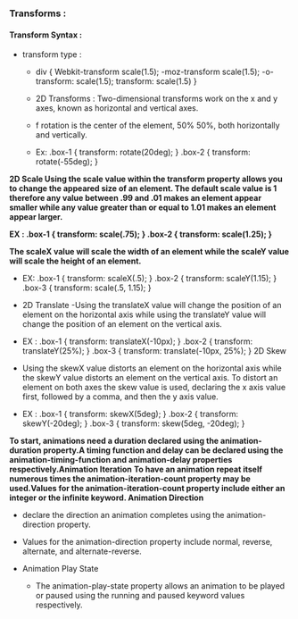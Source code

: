 
### Transforms :
#### Transform Syntax :

- transform type :
    - div { Webkit-transform scale(1.5); -moz-transform scale(1.5); -o-transform: scale(1.5); transform: scale(1.5) }
    - 2D Transforms : Two-dimensional transforms work on the x and y axes, known as horizontal and vertical axes.
    - f rotation is the center of the element, 50% 50%, both horizontally and vertically.

    - Ex: .box-1 { transform: rotate(20deg); } .box-2 { transform: rotate(-55deg); }

**2D Scale Using the scale value within the transform property allows you to change the appeared size of an element. The default scale value is 1 therefore any value between .99 and .01 makes an element appear smaller while any value greater than or equal to 1.01 makes an element appear larger.**

**EX : .box-1 { transform: scale(.75); } .box-2 { transform: scale(1.25); }**

**The scaleX value will scale the width of an element while the scaleY value will scale the height of an element.**

- EX: .box-1 { transform: scaleX(.5); } .box-2 { transform: scaleY(1.15); } .box-3 { transform: scale(.5, 1.15); }

- 2D Translate -Using the translateX value will change the position of an element on the horizontal axis while using the translateY value will change the position of an element on the vertical axis.

- EX : .box-1 { transform: translateX(-10px); } .box-2 { transform: translateY(25%); } .box-3 { transform: translate(-10px, 25%); }
2D Skew

- Using the skewX value distorts an element on the horizontal axis while the skewY value distorts an element on the vertical axis. To distort an element on both axes the skew value is used, declaring the x axis value first, followed by a comma, and then the y axis value.

- EX : .box-1 { transform: skewX(5deg); } .box-2 { transform: skewY(-20deg); } .box-3 { transform: skew(5deg, -20deg); }

**To start, animations need a duration declared using the animation-duration property.A timing function and delay can be declared using the animation-timing-function and animation-delay properties respectively.Animation Iteration**
**To have an animation repeat itself numerous times the animation-iteration-count property may be used.Values for the animation-iteration-count property include either an integer or the infinite keyword. Animation Direction**

- declare the direction an animation completes using the animation-direction property.
- Values for the animation-direction property include normal, reverse, alternate, and alternate-reverse.

- Animation Play State
    - The animation-play-state property allows an animation to be played or paused using the running and paused keyword values respectively.
